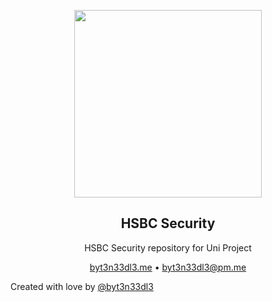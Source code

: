 <a href="https://github.com/byt3n33dl3"><p align="center" width="80px">
<img src="https://cd.foundation/wp-content/uploads/sites/78/2019/08/hsbc-logo.png" width="300px">
</p></a>

<div align="center">
<h2>HSBC Security</h2>
HSBC Security repository for Uni Project
<p></div>

<div align="center">
  <a href="https://byt3exec.github.io">byt3n33dl3.me</a> •
  <a href="mailto:byt3n33dl3@proton.me">byt3n33dl3@pm.me</a>
<p></div>

Created with love by [@byt3n33dl3](https://github.com/byt3n33dl3)
